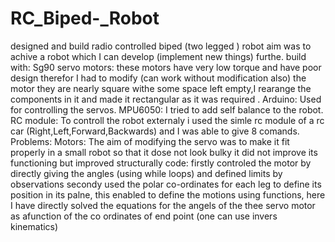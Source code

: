 # RC_Biped-_Robot
designed and build radio controlled biped (two legged ) robot 
aim was to achive a robot which I can develop (implement new things) furthe. 
build with:
    Sg90 servo motors: these motors have very low torque and have poor design therefor I had to modify (can work without
        modification also) the motor they are nearly square withe some space left empty,I rearange the components in it and made it
        rectangular as it was required . 
    Arduino: Used for controlling the servos.
    MPU6050: I tried to add self balance to the robot.
    RC module: To controll the robot externaly i used the simle rc module of a rc car (Right,Left,Forward,Backwards) and I was
        able to give 8 comands.
Problems: 
  Motors: The aim of modifying the servo was to make it fit properly in a small robot so that it dose not look bulky it did not
         improve its functioning but improved structurally
  code:  firstly controled the motor by directly giving the angles (using while loops) and defined limits by observations
         secondy used the polar co-ordinates for each leg to define its position in its palne, this enabled to define the motions
         using functions, here I have directly solved the equations for the angels of the thee servo motor as afunction of the co
         ordinates of end point (one can use invers kinematics) 
